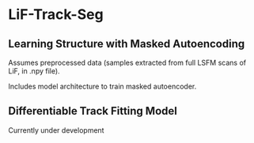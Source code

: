 # LiF-Track-Seg

## Learning Structure with Masked Autoencoding
Assumes preprocessed data (samples extracted from full LSFM scans of LiF, in .npy file).

Includes model architecture to train masked autoencoder.

## Differentiable Track Fitting Model
Currently under development
